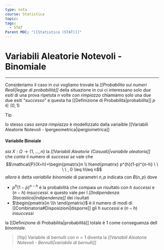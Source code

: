 ```yaml
---
type: nota
course: Statistica
topic: 
tags:
  - STAT
Parent MOC: "[[Statistica (STAT)]]"
---
```

# Variabili Aleatorie Notevoli - Binomiale
---
Consideriamo il caso in cui vogliamo trovate la _[[Probabilita sui numeri Reali|legge di probabilità]]_  della situazione in cui ci interessano solo _due esiti_ di una prova ripetuta $n$ volte _con rimpiazzo_
chiamiamo solo una due due esiti “_successo_”  e questa ha [[Definizione di Probabilita|probabilita]] $p\in (0,1)$

>[!tip]
>lo stesso caso _senza rimpiazzo_ è modellizzato dalla variaible [[Variabili Aleatorie Notevoli - Ipergeometrica|ipergiometrica]]
#### Variabile Binoiale
_sia_ $X:\Omega \rightarrow\{ 1,\dots,n\}$ la _[[Variabili Aleatorie (Casuali)|variabile aleatoria]]_ che _conta_ il numero di _successi_ 
_se_ vale che $$\mathcal{P}(X=h)=\begin{pmatrix}n \\ h\end{pmatrix} p^{h}(1-p)^{n-h} \ \ \ \ , 0 \leq h\leq n$$
_allora_ è detta _variabilie binomiale_ di parametri $n,p$ indicata con $B(n,p)$ 
dove 
- $p^{h}(1-p)^{n-h}$ è la probabilità che compaia un risultato con $h$ _successi_ e $(n-h)$ _insuccessi_. e questo vale per l _[[Indipendenza Stocastica|indipendenza]]_ dei risultati
- $\begin{pmatrix}n \\h \end{pmatrix}$ è il numero di modi di [[Combinatoria#Disposizioni|disporre]] gli $h$ _successi_ e $(n-h)$ _insuccessi_

la [[Definizione di Probabilita|probabilità]] totale è $1$ come conseguenza dell _binomiale_.


> [!tip] Variabile di bernulli 
>con $n=1$ diventa la _[[Variabili Aleatorie Notevoli - Bernulli|variabile di bernulli]]_ 
